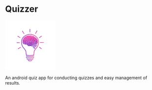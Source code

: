 # Quizzer

![Project Image](app/src/main/res/mipmap-hdpi/ic_launcher_foreground.png)

An android quiz app for conducting quizzes and easy management of results.